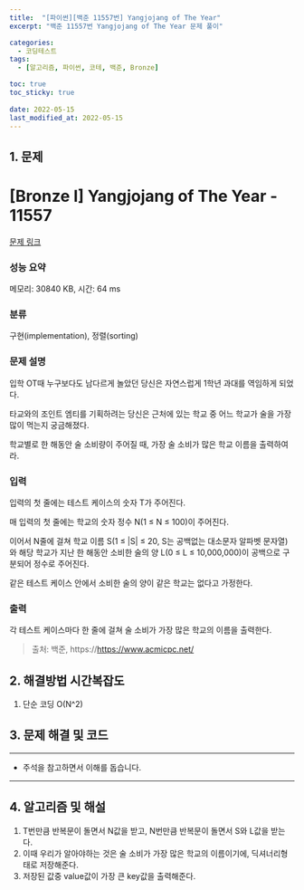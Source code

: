 ```yaml
---
title:  "[파이썬][백준 11557번] Yangjojang of The Year"
excerpt: "백준 11557번 Yangjojang of The Year 문제 풀이"

categories:
  - 코딩테스트
tags:
  - [알고리즘, 파이썬, 코테, 백준, Bronze]

toc: true
toc_sticky: true
 
date: 2022-05-15
last_modified_at: 2022-05-15
---
```



## 1. 문제

# [Bronze I] Yangjojang of The Year - 11557 

[문제 링크](https://www.acmicpc.net/problem/11557) 

### 성능 요약

메모리: 30840 KB, 시간: 64 ms

### 분류

구현(implementation), 정렬(sorting)

### 문제 설명

<p>입학 OT때 누구보다도 남다르게 놀았던 당신은 자연스럽게 1학년 과대를 역임하게 되었다.</p>

<p>타교와의 조인트 엠티를 기획하려는 당신은 근처에 있는 학교 중 어느 학교가 술을 가장 많이 먹는지 궁금해졌다.</p>

<p>학교별로 한 해동안 술 소비량이 주어질 때, 가장 술 소비가 많은 학교 이름을 출력하여라.</p>

### 입력 

 <p>입력의 첫 줄에는 테스트 케이스의 숫자 T가 주어진다.</p>

<p>매 입력의 첫 줄에는 학교의 숫자 정수 N(1 ≤ N ≤ 100)이 주어진다.</p>

<p>이어서 N줄에 걸쳐 학교 이름 S(1 ≤ |S| ≤ 20, S는 공백없는 대소문자 알파벳 문자열)와 해당 학교가 지난 한 해동안 소비한 술의 양 L(0 ≤ L ≤ 10,000,000)이 공백으로 구분되어 정수로 주어진다.</p>

<p>같은 테스트 케이스 안에서 소비한 술의 양이 같은 학교는 없다고 가정한다.</p>

### 출력 

 <p>각 테스트 케이스마다 한 줄에 걸쳐 술 소비가 가장 많은 학교의 이름을 출력한다.</p>




> 출처: 백준, https://https://www.acmicpc.net/

## 2. 해결방법 시간복잡도

1. 단순 코딩 O(N^2)


## 3. 문제 해결 및 코드
--- 

<script src="https://gist.github.com/cmblir/fa964e9723830581aaa5569bbd56ef0a.js"></script>

- 주석을 참고하면서 이해를 돕습니다.
---

## 4. 알고리즘 및 해설

1. T번만큼 반복문이 돌면서 N값을 받고, N번만큼 반복문이 돌면서 S와 L값을 받는다.
2. 이때 우리가 알아야하는 것은 술 소비가 가장 많은 학교의 이름이기에, 딕셔너리형태로 저장해준다.
3. 저장된 값중 value값이 가장 큰 key값을 출력해준다.